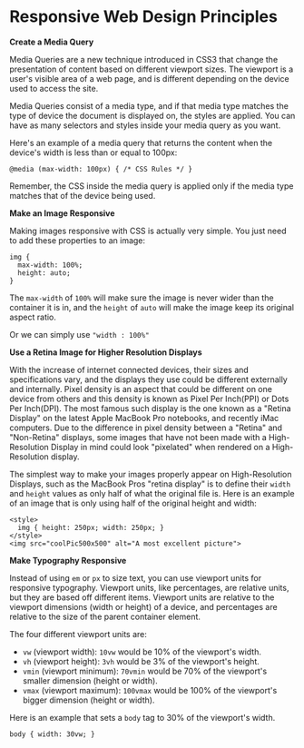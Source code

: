 # Responsive Web Design Principles

**Create a Media Query**

Media Queries are a new technique introduced in CSS3 that change the presentation of content based on different viewport sizes. The viewport is a user's visible area of a web page, and is different depending on the device used to access the site.

Media Queries consist of a media type, and if that media type matches the type of device the document is displayed on, the styles are applied. You can have as many selectors and styles inside your media query as you want.

Here's an example of a media query that returns the content when the device's width is less than or equal to 100px:

```text
@media (max-width: 100px) { /* CSS Rules */ }
```

Remember, the CSS inside the media query is applied only if the media type matches that of the device being used.

**Make an Image Responsive**

Making images responsive with CSS is actually very simple. You just need to add these properties to an image:

```text
img {
  max-width: 100%;
  height: auto;
}
```

The `max-width` of `100%` will make sure the image is never wider than the container it is in, and the `height` of `auto` will make the image keep its original aspect ratio.

Or we can simply use `"width : 100%"`



**Use a Retina Image for Higher Resolution Displays**

With the increase of internet connected devices, their sizes and specifications vary, and the displays they use could be different externally and internally. Pixel density is an aspect that could be different on one device from others and this density is known as Pixel Per Inch\(PPI\) or Dots Per Inch\(DPI\). The most famous such display is the one known as a "Retina Display" on the latest Apple MacBook Pro notebooks, and recently iMac computers. Due to the difference in pixel density between a "Retina" and "Non-Retina" displays, some images that have not been made with a High-Resolution Display in mind could look "pixelated" when rendered on a High-Resolution display.

The simplest way to make your images properly appear on High-Resolution Displays, such as the MacBook Pros "retina display" is to define their `width` and `height` values as only half of what the original file is. Here is an example of an image that is only using half of the original height and width:

```text
<style>
  img { height: 250px; width: 250px; }
</style>
<img src="coolPic500x500" alt="A most excellent picture">
```



**Make Typography Responsive**

Instead of using `em` or `px` to size text, you can use viewport units for responsive typography. Viewport units, like percentages, are relative units, but they are based off different items. Viewport units are relative to the viewport dimensions \(width or height\) of a device, and percentages are relative to the size of the parent container element.

The four different viewport units are:

* `vw` \(viewport width\): `10vw` would be 10% of the viewport's width.
* `vh` \(viewport height\): `3vh` would be 3% of the viewport's height.
* `vmin` \(viewport minimum\): `70vmin` would be 70% of the viewport's smaller dimension \(height or width\).
* `vmax` \(viewport maximum\): `100vmax` would be 100% of the viewport's bigger dimension \(height or width\).

Here is an example that sets a `body` tag to 30% of the viewport's width.

```text
body { width: 30vw; }
```



